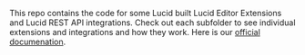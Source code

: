 This repo contains the code for some Lucid built Lucid Editor Extensions and Lucid REST API integrations.
Check out each subfolder to see individual extensions and integrations and how they work.
Here is our [official documenation](https://developer.lucid.co/).
